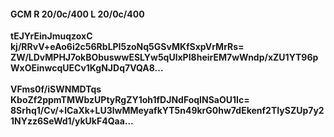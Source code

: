 #### GCM R 20/0c/400 L 20/0c/400
**tEJYrEinJmuqzoxC**<br/>**kj/RRvV+eAo6i2c56RbLPI5zoNq5GSvMKfSxpVrMrRs=**<br/>**ZW/LDvMPHJ7okBObuswwESLYw5qUlxPI8heirEM7wWndp/xZU1YT96pWxOEinwcqUECv1KgNJDq7VQA8...**<br/><br/>
**VFms0f/iSWNMDTqs**<br/>**KboZf2ppmTMWbzUPtyRgZY1oh1fDJNdFoqINSaOU1Ic=**<br/>**8Srhq1/Cv/+lCaXk+LU3lwMMeyafkYT5n49krG0hw7dEkenf2TIySZUp7y21NYzz6SeWd1/ykUkF4Qaa...**